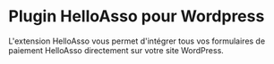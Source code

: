 # Plugin HelloAsso pour Wordpress

L'extension HelloAsso vous permet d'intégrer tous vos formulaires de paiement HelloAsso directement sur votre site WordPress.
